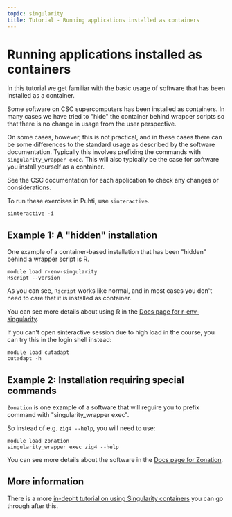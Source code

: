 ```yaml
---
topic: singularity
title: Tutorial - Running applications installed as containers 
---
```


# Running applications installed as containers

In this tutorial we get familiar with the basic usage of 
software that has been installed as a container.

Some software on CSC supercomputers has been installed 
as containers. In many cases we have tried to "hide" the 
container behind wrapper scripts so that there is no change 
in usage from the user perspective.

On some cases, however, this is not practical, and in these 
cases there can be some differences to the standard usage as 
described by the software documentation. Typically this involves 
prefixing the commands with `singularity_wrapper exec`.
This will also typically be the case for software you install 
yourself as a container.

See the CSC documentation for each application to check any 
changes or considerations.

To run these exercises in Puhti, use `sinteractive`.
```text
sinteractive -i
```

## Example 1: A "hidden" installation

One example of a container-based installation that has been "hidden" behind
a wrapper script is R.

```text
module load r-env-singularity
Rscript --version
```
As you can see, `Rscript` works like normal, and in most cases you don't 
need to care that it is installed as container.

You can see more details about using R in the [Docs page for r-env-singularity](https://docs.csc.fi/apps/r-env-singularity/).

If you can't open sinteractive session due to high load in the course, you can try this
in the login shell instead:
```text
module load cutadapt
cutadapt -h
```
## Example 2: Installation requiring special commands

`Zonation` is one example of a software that will reguire you to
prefix command with "singularity_wrapper exec".

So instead of e.g. `zig4 --help`, you will need to use:
```text
module load zonation
singularity_wrapper exec zig4 --help
```
You can see more details about the software in the 
[Docs page for Zonation](https://docs.csc.fi/apps/zonation).

## More information

There is a more [in-depht tutorial on using Singularity containers](https://csc-training.github.io/csc-env-eff/hands-on/singularity/singularity-tutorial.html) 
you can go through after this.

